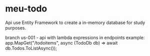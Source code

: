 # meu-todo

Api use Entity Framework to create a in-memory database for study purposes.

branch
us-001 - api with lambda expressions in endpoints
example: app.MapGet("/todoitems", async (TodoDb db) =>
  await db.Todos.ToListAsync());


